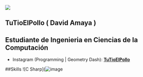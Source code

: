 ![](https://i.pinimg.com/originals/7a/fd/d6/7afdd6915a8219f5dcdb89ff990a9a72.gif)

## TuTioElPollo  ( David Amaya )
## Estudiante de Ingenieria en Ciencias de la Computación

* Instagram (Programming | Geometry Dash): **[TuTioElPollo](https://www.instagram.com/tutioelpollo)**


##Skills
![C Sharp](![image](https://user-images.githubusercontent.com/62670505/195007132-1ad1429f-957a-4e75-bf46-ddc472950f12.png)

